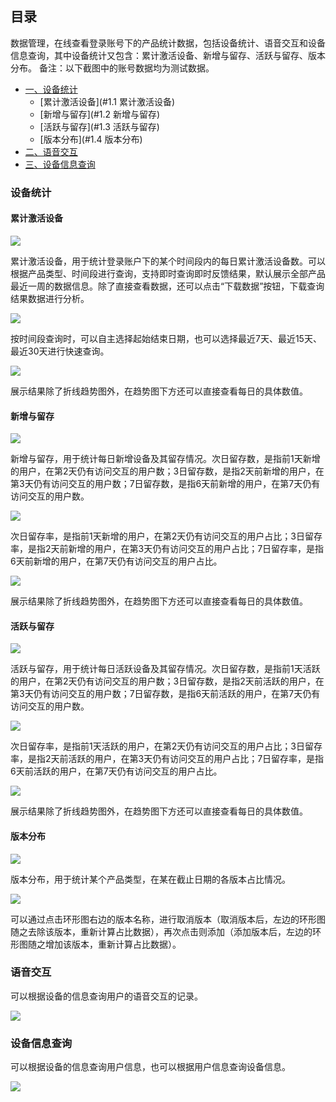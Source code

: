 ## 目录

数据管理，在线查看登录账号下的产品统计数据，包括设备统计、语音交互和设备信息查询，其中设备统计又包含：累计激活设备、新增与留存、活跃与留存、版本分布。
备注：以下截图中的账号数据均为测试数据。

* [一、设备统计](#一、设备统计)
  * [累计激活设备](#1.1 累计激活设备)
  * [新增与留存](#1.2 新增与留存)
  * [活跃与留存](#1.3 活跃与留存)
  * [版本分布](#1.4 版本分布)
* [二、语音交互](#二、语音交互)
* [三、设备信息查询](#三、设备信息查询)



### 设备统计

#### 累计激活设备

![](images/shebei1.jpg)

累计激活设备，用于统计登录账户下的某个时间段内的每日累计激活设备数。可以根据产品类型、时间段进行查询，支持即时查询即时反馈结果，默认展示全部产品最近一周的数据信息。除了直接查看数据，还可以点击“下载数据”按钮，下载查询结果数据进行分析。

![](images/shebei2.jpg)

按时间段查询时，可以自主选择起始结束日期，也可以选择最近7天、最近15天、最近30天进行快速查询。

![](images/shebei3.jpg)

展示结果除了折线趋势图外，在趋势图下方还可以直接查看每日的具体数值。

 
#### 新增与留存

![](images/shebei4.jpg)

新增与留存，用于统计每日新增设备及其留存情况。次日留存数，是指前1天新增的用户，在第2天仍有访问交互的用户数；3日留存数，是指2天前新增的用户，在第3天仍有访问交互的用户数；7日留存数，是指6天前新增的用户，在第7天仍有访问交互的用户数。

![](images/shebei5.jpg)

次日留存率，是指前1天新增的用户，在第2天仍有访问交互的用户占比；3日留存率，是指2天前新增的用户，在第3天仍有访问交互的用户占比；7日留存率，是指6天前新增的用户，在第7天仍有访问交互的用户占比。

![](images/shebei6.jpg)

展示结果除了折线趋势图外，在趋势图下方还可以直接查看每日的具体数值。

#### 活跃与留存

![](images/shebei7.jpg)

活跃与留存，用于统计每日活跃设备及其留存情况。次日留存数，是指前1天活跃的用户，在第2天仍有访问交互的用户数；3日留存数，是指2天前活跃的用户，在第3天仍有访问交互的用户数；7日留存数，是指6天前活跃的用户，在第7天仍有访问交互的用户数。

![](images/shebei8.jpg)

次日留存率，是指前1天活跃的用户，在第2天仍有访问交互的用户占比；3日留存率，是指2天前活跃的用户，在第3天仍有访问交互的用户占比；7日留存率，是指6天前活跃的用户，在第7天仍有访问交互的用户占比。

![](images/shebei9.jpg)

展示结果除了折线趋势图外，在趋势图下方还可以直接查看每日的具体数值。

#### 版本分布

![](images/shebei10.jpg)

版本分布，用于统计某个产品类型，在某在截止日期的各版本占比情况。

![](images/shebei11.jpg)

可以通过点击环形图右边的版本名称，进行取消版本（取消版本后，左边的环形图随之去除该版本，重新计算占比数据），再次点击则添加（添加版本后，左边的环形图随之增加该版本，重新计算占比数据）。


### 语音交互

可以根据设备的信息查询用户的语音交互的记录。

![](images/shebei12.jpg)

### 设备信息查询

可以根据设备的信息查询用户信息，也可以根据用户信息查询设备信息。

![](images/shebei13.jpg)

